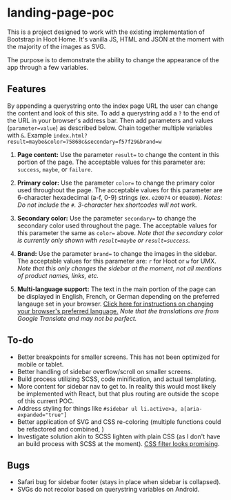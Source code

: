# landing-page-poc

This is a project designed to work with the existing implementation of Bootstrap in Hoot Home. It's vanilla JS, HTML and JSON at the moment with the majority of the images as SVG.

The purpose is to demonstrate the ability to change the appearance of the app through a few variables.

## Features

By appending a querystring onto the index page URL the user can change the content and look of this site. To add a querystring add a `?` to the end of the URL in your browser's address bar.  Then add parameters and values (`parameter=value`) as described below. Chain together multiple variables with `&`. Example `index.html?result=maybe&color=75868c&secondary=f57f29&brand=w`

1. **Page content:** Use the parameter `result=` to change the content in this portion of the page. The acceptable values for this parameter are: `success`, `maybe`, or `failure`.

2. **Primary color:** Use the parameter `color=` to change the primary color used throughout the page. The acceptable values for this parameter are 6-character hexadecimal (a-f, 0-9) strings (ex. `e20074` or `00a880`). *Notes: Do not include the `#`. 3-character hex shortcodes will not work.*

3. **Secondary color:** Use the parameter `secondary=` to change the secondary color used throughout the page. The acceptable values for this parameter the same as `color=` above. *Note that the secondary color is currently only shown with `result=maybe` or `result=success`.*

4. **Brand:** Use the parameter `brand=` to change the images in the sidebar. The acceptable values for this parameter are: `r` for Hoot or `w` for UMX. *Note that this only changes the sidebar at the moment, not all mentions of product names, links, etc.*

5. **Multi-language support:** The text in the main portion of the page can be displayed in English, French, or German depending on the preferred langauge set in your browser. [Click here for instructions on changing your browser's preferred language.](https://www.computerhope.com/issues/ch001904.htm) *Note that the translations are from Google Translate and may not be perfect.*

## To-do

- Better breakpoints for smaller screens. This has not been optimized for mobile or tablet.
- Better handling of sidebar overflow/scroll on smaller screens.
- Build process utilizing SCSS, code minification, and actual templating.
- More content for sidebar nav to get to. In reality this would most likely be implemented with React, but that plus routing are outside the scope of this current POC.
- Address styling for things like `#sidebar ul li.active>a, a[aria-expanded="true"]`
- Better application of SVG and CSS re-coloring (multiple functions could be refactored and combined, )
- Investigate solution akin to SCSS lighten with plain CSS (as I don't have an build process with SCSS at the moment). [CSS filter looks promising](https://css-tricks.com/almanac/properties/f/filter/).

## Bugs

- Safari bug for sidebar footer (stays in place when sidebar is collapsed).
- SVGs do not recolor based on querystring variables on Android.